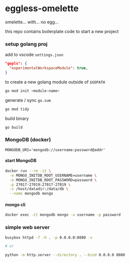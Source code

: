 # eggless-omelette

omelette... with... no egg...

this repo contains boilerplate code to start a new project

### setup golang proj

add to vscode `settings.json`

```json
"gopls": {
  "experimentalWorkspaceModule": true,
}
```

to create a new golang module outside of `$GOPATH`

```bash
go mod init <module-name>
```

generate / sync `go.sum`

```bash
go mod tidy
```

build binary

```bash
go build
```

### MongoDB (docker)

`MONGODB_URI='mongodb://username:password@addr'`

#### start MongoDB

```bash
docker run --rm -it \
  -e MONGO_INITDB_ROOT_USERNAME=username \
  -e MONGO_INITDB_ROOT_PASSWORD=password \
  -p 27017-27019:27017-27019 \
  -v /host/datadir:/data/db \
  --name mongodb mongo
```

#### mongo cli

```bash
docker exec -it mongodb mongo -u username -p password
```

### simple web server

```bash
busybox httpd -f -h . -p 0.0.0.0:8080 -v

# or

python -m http.server --directory . --bind 0.0.0.0 8080
```
